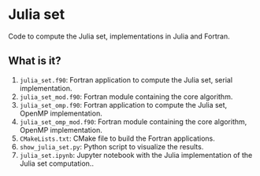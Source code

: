 # Julia set

Code to compute the Julia set, implementations in Julia and Fortran.


## What is it?

1. `julia_set.f90`: Fortran application to compute the Julia set, serial
   implementation.
1. `julia_set_mod.f90`: Fortran module containing the core algorithm.
1. `julia_set_omp.f90`: Fortran application to compute the Julia set, OpenMP
   implementation.
1. `julia_set_omp_mod.f90`: Fortran module containing the core algorithm, OpenMP
   implementation.
1. `CMakeLists.txt`: CMake file to build the Fortran applications.
1. `show_julia_set.py`: Python script to visualize the results.
1. `julia_set.ipynb`: Jupyter notebook with the Julia implementation of the
   Julia set computation..

